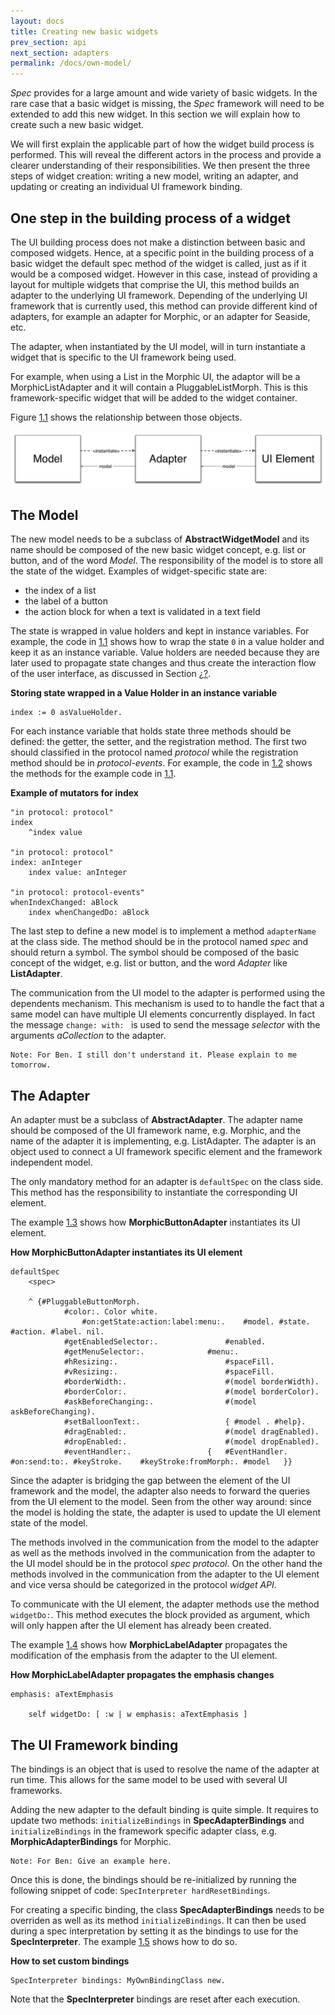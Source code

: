 ```yaml
---
layout: docs
title: Creating new basic widgets
prev_section: api
next_section: adapters
permalink: /docs/own-model/
---
```


*Spec* provides for a large amount and wide variety of basic widgets\. 
In the rare case that a basic widget is missing, the 
*Spec* framework will need to be extended to add this new widget\.
In this section we will explain how to create such a new basic widget\.


We will first explain the applicable part of how the widget build process is performed\.
This will reveal the different actors in the process and provide a clearer understanding of their responsibilities\.
We then present the three steps of widget creation: writing a new model, writing an adapter, and updating or creating an individual UI framework binding\.


<a name="one_step" class="hash"></a>
## One step in the building process of a widget <a href="#one_step" class="permalink" title="Permalink"><i class='fa fa-link'></i></a>


The UI building process does not make a distinction between basic and composed widgets\.
Hence, at a specific point in the building process of a basic widget the default spec method of the widget is called, just as if it would be a composed widget\.
However in this case, instead of providing a layout for multiple widgets that comprise the UI, this method builds an adapter to the underlying UI framework\.
Depending of the underlying UI framework that is currently used, this method can provide different kind of adapters, for example an adapter for Morphic, or an adapter for Seaside, etc\.


The adapter, when instantiated by the UI model, will in turn instantiate a widget that is specific to the UI framework being used\.


For example, when using a List in the Morphic UI, the adaptor will be a MorphicListAdapter and it will contain a PluggableListMorph\.
This is this framework\-specific widget that will be added to the widget container\.


Figure 
[1\.1](#model_adapter_uielement) shows the relationship between those objects\.


<a name="model_adapter_uielement"></a>![model_adapter_uielement](figures/Model-Adapter-UIElement.png "Relationship between the model, the adapter, and the UI element")


<a name="the_model" class="hash"></a>
## The Model <a href="#the_model" class="permalink" title="Permalink"><i class='fa fa-link'></i></a>


The new model needs to be a subclass of 
**AbstractWidgetModel** and its name should be composed of the new basic widget concept, e\.g\. list or button, and of the word 
*Model*\.
The responsibility of the model is to store all the state of the widget\.
Examples of widget\-specific state are:


-  the index of a list
-  the label of a button
-  the action block for when a text is validated in a text field


The state is wrapped in value holders and kept in instance variables\.
For example, the code in 
[1\.1](#ex_value_holder) shows how to wrap the state 
`0` in a value holder and keep it as an instance variable\.
Value holders are needed because they are later used to propagate state changes and thus create the interaction flow of the user interface, as discussed in Section 
[¿?](#sec_heart_of_spec)\.




<a name="ex_value_holder"></a>**Storing state wrapped in a Value Holder in an instance variable**


    index := 0 asValueHolder.



For each instance variable that holds state three methods should be defined: the getter, the setter, and the registration method\.
The first two should classified in the protocol named 
*protocol* while the registration method should be in 
*protocol\-events*\.
For example, the code in 
[1\.2](#ex_mutators) shows the methods for the example code in 
[1\.1](#ex_value_holder)\. 




<a name="ex_mutators"></a>**Example of mutators for index**


    "in protocol: protocol"
    index
    	^index value
    
    "in protocol: protocol"
    index: anInteger
    	index value: anInteger
    
    "in protocol: protocol-events"
    whenIndexChanged: aBlock
    	index whenChangedDo: aBlock



The last step to define a new model is to implement a method 
`adapterName` at the class side\.
The method should be in the protocol named 
*spec* and should return a symbol\.
The symbol should be composed of the basic concept of the widget, e\.g\. list or button, and the word 
*Adapter* like 
**ListAdapter**\.


The communication from the UI model to the adapter is performed using the dependents mechanism\.
This mechanism is used to to handle the fact that a same model can have multiple UI elements concurrently displayed\.
In fact the message 
`change: with: ` is used to send the message 
*selector* with the arguments 
*aCollection* to the adapter\.




    Note: For Ben. I still don't understand it. Please explain to me tomorrow.




<a name="the_adapter" class="hash"></a>
## The Adapter <a href="#the_adapter" class="permalink" title="Permalink"><i class='fa fa-link'></i></a>


An adapter must be a subclass of 
**AbstractAdapter**\.
The adapter name should be composed of the UI framework name, e\.g\. Morphic, and the name of the adapter it is implementing, e\.g\. ListAdapter\.
The adapter is an object used to connect a UI framework specific element and the framework independent model\.


The only mandatory method for an adapter is 
`defaultSpec` on the class side\.
This method has the responsibility to instantiate the corresponding UI element\.


The example 
[1\.3](#ex_adapter_instanciation) shows how 
**MorphicButtonAdapter** instantiates its UI element\.




<a name="ex_adapter_instanciation"></a>**How MorphicButtonAdapter instantiates its UI element**


    defaultSpec
    	<spec>
    	
    	^ {#PluggableButtonMorph.
    			#color:. Color white.
    	    		#on:getState:action:label:menu:. 	#model. #state. #action. #label. nil.
    			#getEnabledSelector:. 				#enabled.
    			#getMenuSelector:.				#menu:.
    			#hResizing:. 						#spaceFill.
    			#vResizing:. 						#spaceFill.
    			#borderWidth:.						#(model borderWidth).
    			#borderColor:.						#(model borderColor).
    			#askBeforeChanging:.				#(model askBeforeChanging).
    			#setBalloonText:.					{ #model . #help}.
    			#dragEnabled:.						#(model dragEnabled).
    			#dropEnabled:.						#(model dropEnabled).	
    			#eventHandler:.					{	#EventHandler. #on:send:to:. #keyStroke.	#keyStroke:fromMorph:. #model	}}



Since the adapter is bridging the gap between the element of the UI framework and the model, the adapter also needs to forward the queries from the UI element to the model\.
Seen from the other way around: since the model is holding the state, the adapter is used to update the UI element state of the model\.


The methods involved in the communication from the model to the adapter as well as the methods involved in the communication from the adapter to the UI model should be in the protocol 
*spec protocol*\.
On the other hand the methods involved in the communication from the adapter to the UI element and vice versa should be categorized in the protocol 
*widget API*\.


To communicate with the UI element, the adapter methods use the method 
`widgetDo:`\.
This method executes the block provided as argument, which will only happen after the UI element has already been created\.


The example 
[1\.4](#ex_emphasis) shows how 
**MorphicLabelAdapter** propagates the modification of the emphasis from the adapter to the UI element\.




<a name="ex_emphasis"></a>**How MorphicLabelAdapter propagates the emphasis changes**


    emphasis: aTextEmphasis
    
    	self widgetDo: [ :w | w emphasis: aTextEmphasis ]



<a name="the_binding" class="hash"></a>
##  The UI Framework binding <a href="#the_binding" class="permalink" title="Permalink"><i class='fa fa-link'></i></a>



The bindings is an object that is used to resolve the name of the adapter at run time\.
This allows for the same model to be used with several UI frameworks\.


Adding the new adapter to the default binding is quite simple\.
It requires to update two methods: 
`initializeBindings` in 
**SpecAdapterBindings** and 
`initializeBindings` in the framework specific adapter class, e\.g\. 
**MorphicAdapterBindings** for Morphic\.




    Note: For Ben: Give an example here.



Once this is done, the bindings should be re\-initialized by running the following snippet of code: 
`SpecInterpreter hardResetBindings`\.


For creating a specific binding, the class 
**SpecAdapterBindings** needs to be overriden as well as its method 
`initializeBindings`\.
It can then be used during a spec interpretation by setting it as the bindings to use for the 
**SpecInterpreter**\.
The example 
[1\.5](#ex_setting_bindings) shows how to do so\.




<a name="ex_setting_bindings"></a>**How to set custom bindings**


    SpecInterpreter bindings: MyOwnBindingClass new.



Note that the 
**SpecInterpreter** bindings are reset after each execution\.
